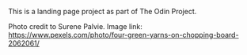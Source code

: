 This is a landing page project as part of The Odin Project.

Photo credit to Surene Palvie. Image link: https://www.pexels.com/photo/four-green-yarns-on-chopping-board-2062061/